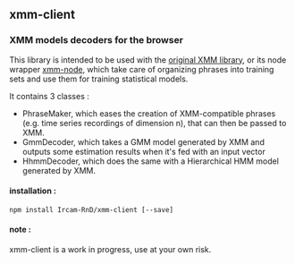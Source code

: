 ## xmm-client
### XMM models decoders for the browser

This library is intended to be used with the
[original XMM library](https://github.com/julesfrancoise/xmm), or its node wrapper
[xmm-node](https://github.com/Ircam-RnD/xmm-node), which take care of organizing phrases
into training sets and use them for training statistical models.

It contains 3 classes :
- PhraseMaker, which eases the creation of XMM-compatible phrases
(e.g. time series recordings of dimension n), that can then be passed to XMM.
- GmmDecoder, which takes a GMM model generated by XMM and outputs
some estimation results when it's fed with an input vector
- HhmmDecoder, which does the same with a Hierarchical HMM model generated by XMM.

#### installation :
`npm install Ircam-RnD/xmm-client [--save]`

#### note :
xmm-client is a work in progress, use at your own risk.